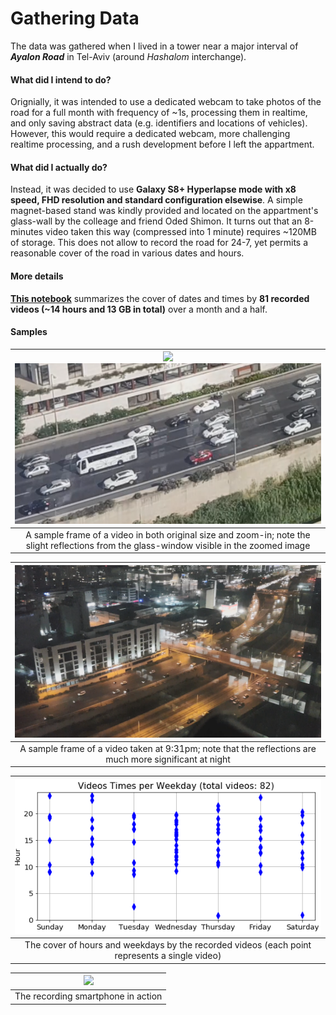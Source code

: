 # Gathering Data

The data was gathered when I lived in a tower near a major interval of ***Ayalon Road*** in Tel-Aviv (around *Hashalom* interchange).

#### What did I intend to do?
Orignially, it was intended to use a dedicated webcam to take photos of the road for a full month with frequency of ~1s, processing them in realtime, and only saving abstract data (e.g. identifiers and locations of vehicles).
However, this would require a dedicated webcam, more challenging realtime processing, and a rush development before I left the appartment.

#### What did I actually do?
Instead, it was decided to use **Galaxy S8+ Hyperlapse mode with x8 speed, FHD resolution and standard configuration elsewise**.
A simple magnet-based stand was kindly provided and located on the appartment's glass-wall by the colleage and friend Oded Shimon.
It turns out that an 8-minutes video taken this way (compressed into 1 minute) requires ~120MB of storage.
This does not allow to record the road for 24-7, yet permits a reasonable cover of the road in various dates and hours.

#### More details
[**This notebook**](https://github.com/ido90/AyalonRoad/blob/master/Photographer/VideosTimes.ipynb) summarizes the cover of dates and times by **81 recorded videos (~14 hours and 13 GB in total)** over a month and a half.

#### Samples
| ![](https://github.com/ido90/AyalonRoad/blob/master/Outputs/Videos%20data/Frames%20samples/day_crowded_minor_reflections.png) ![](https://github.com/ido90/AyalonRoad/blob/master/Outputs/Videos%20data/Frames%20samples/day_crowded_minor_reflections_zoomin.png) |
| :--: |
| A sample frame of a video in both original size and zoom-in; note the slight reflections from the glass-window visible in the zoomed image |

| ![](https://github.com/ido90/AyalonRoad/blob/master/Outputs/Videos%20data/Frames%20samples/night.png) |
| :--: |
| A sample frame of a video taken at 9:31pm; note that the reflections are much more significant at night |

| ![](https://github.com/ido90/AyalonRoad/blob/master/Outputs/Videos%20data/Metadata/Videos%20times%20cover.png) |
| :--: |
| The cover of hours and weekdays by the recorded videos (each point represents a single video) |

| ![](https://github.com/ido90/AyalonRoad/blob/master/Outputs/Videos%20data/Photography%20layout/stand2.jpg) |
| :--: |
| The recording smartphone in action |
